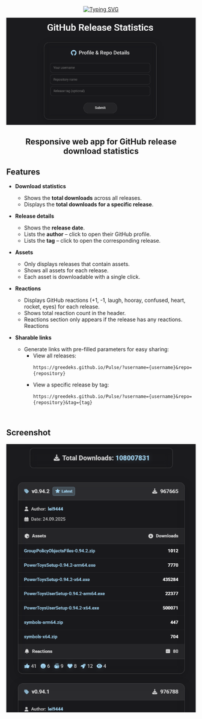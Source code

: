 <div align="center">
  
<a href="https://git.io/typing-svg"><img src="https://readme-typing-svg.herokuapp.com?font=Audiowide&size=60&duration=1000&pause=5000&center=true&vCenter=true&width=250&height=70&lines=Pulse" alt="Typing SVG" /></a> 

<img src="https://github.com/Greedeks/Pulse/blob/main/.github/preview.png"/><br/>

</div>

<div align="center">
  
## Responsive web app for GitHub release download statistics
</div>

## Features

- **Download statistics**
  - Shows the **total downloads** across all releases.  
  - Displays the **total downloads for a specific release**.  

- **Release details**
  - Shows the **release date**.  
  - Lists the **author** – click to open their GitHub profile.  
  - Lists the **tag** – click to open the corresponding release.  

- **Assets**
  - Only displays releases that contain assets.  
  - Shows all assets for each release.  
  - Each asset is downloadable with a single click.

- **Reactions**
  - Displays GitHub reactions (+1, -1, laugh, hooray, confused, heart, rocket, eyes) for each release.  
  - Shows total reaction count in the header.  
  - Reactions section only appears if the release has any reactions.
    Reactions

- **Sharable links**
  - Generate links with pre-filled parameters for easy sharing:  
    - View all releases:  
      ```text
      https://greedeks.github.io/Pulse/?username={username}&repo={repository}
      ```
    - View a specific release by tag:  
      ```text
      https://greedeks.github.io/Pulse/?username={username}&repo={repository}&tag={tag}
      ```
<br/>

## Screenshot
<img src="https://github.com/Greedeks/Pulse/blob/main/.github/card.png"/><br/>